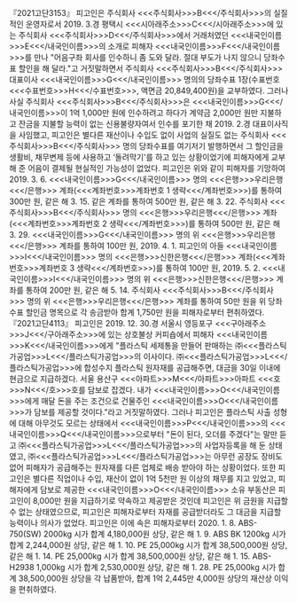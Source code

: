 『2021고단3153』
피고인은 주식회사 <<<주식회사>>>B<<</주식회사>>>의 실질적인 운영자로서 2019. 3.경 평택시 <<<시아래주소>>>C<<</시아래주소>>>에 있는 주식회사 <<<주식회사>>>D<<</주식회사>>>에서 거래처였던 <<<내국인이름>>>E<<</내국인이름>>>의 소개로 피해자 <<<내국인이름>>>F<<</내국인이름>>>를 만나 "어음구좌 회사를 인수하니 좀 도와 달라. 절대 부도가 나지 않으니 당좌수표 할인을 해 달라."고 거짓말하면서 주식회사 <<<주식회사>>>B<<</주식회사>>> 대표이사 <<<내국인이름>>>G<<</내국인이름>>> 명의의 당좌수표 1장(수표번호 <<<수표번호>>>H<<</수표번호>>>, 액면금 20,849,400원)을 교부하였다.
그러나 사실 주식회사 <<<주식회사>>>B<<</주식회사>>>은 <<<내국인이름>>>G<<</내국인이름>>>이 1억 1,000만 원에 인수하려고 하다가 계약금 2,000만 원만 지불하고 잔금을 지불할 능력이 없는 신용불량자여서 인수를 포기한 채 2019. 2.경 대표이사직을 사임했고, 피고인은 별다른 재산이나 수입도 없이 사업의 실질도 없는 주식회사 <<<주식회사>>>B<<</주식회사>>> 명의 당좌수표를 여기저기 발행하면서 그 할인금을 생활비, 채무변제 등에 사용하고 ‘돌려막기'를 하고 있는 상황이었기에 피해자에게 교부해 준 어음이 결제될 현실적인 가능성이 없었다.
피고인은 위와 같이 피해자를 기망하여 2019. 3. 6. <<<내국인이름>>>G<<</내국인이름>>> 명의 <<<은행>>>우리은행<<</은행>>> 계좌(<<<계좌번호>>>계좌번호 1 생략<<</계좌번호>>>)를 통하여 300만 원, 같은 해 3. 15. 같은 계좌를 통하여 500만 원, 같은 해 3. 22. 주식회사 <<<주식회사>>>B<<</주식회사>>> 명의 <<<은행>>>우리은행<<</은행>>> 계좌(<<<계좌번호>>>계좌번호 2 생략<<</계좌번호>>>)를 통하여 500만 원, 같은 해 3. 29. <<<내국인이름>>>G<<</내국인이름>>> 명의 위 <<<은행>>>우리은행<<</은행>>> 계좌를 통하여 100만 원, 2019. 4. 1. 피고인의 아들 <<<내국인이름>>>I<<</내국인이름>>> 명의 <<<은행>>>신한은행<<</은행>>> 계좌(<<<계좌번호>>>계좌번호 3 생략<<</계좌번호>>>)를 통하여 100만 원, 2019. 5. 2. <<<내국인이름>>>I<<</내국인이름>>> 명의 위 <<<은행>>>신한은행<<</은행>>> 계좌를 통하여 200만 원, 같은 해 5. 14. 주식회사 <<<주식회사>>>B<<</주식회사>>> 명의 위 <<<은행>>>우리은행<<</은행>>> 계좌를 통하여 50만 원을 위 당좌수표 할인금 명목으로 각 송금받아 합계 1,750만 원을 피해자로부터 편취하였다.
『2021고단4113』
피고인은 2019. 12. 30.경 서울시 영등포구 <<<구아래주소>>>J<<</구아래주소>>>에 있는 상호불상 커피숍에서 피해자 <<<내국인이름>>>K<<</내국인이름>>>에게 "플라스틱 세제통을 만들어 판매하는 ㈜<<<플라스틱가공업>>>L<<</플라스틱가공업>>>의 이사이다. ㈜<<<플라스틱가공업>>>L<<</플라스틱가공업>>>에 합성수지 플라스틱 원자재를 공급해주면, 대금을 30일 이내에 현금으로 지급하겠다. 서울 용산구 <<<아파트>>>M<<</아파트>>>아파트 <<<호>>>N<<</호>>>호를 담보로 잡겠다. 내가 <<<내국인이름>>>O<<</내국인이름>>>에게 매달 돈을 주는 조건으로 건물주인 <<<내국인이름>>>O<<</내국인이름>>>가 담보를 제공할 것이다."라고 거짓말하였다.
그러나 피고인은 플라스틱 사출 성형에 대해 아무것도 모르는 상태에서 <<<내국인이름>>>P<<</내국인이름>>>의 <<<내국인이름>>>Q<<</내국인이름>>>으로부터 "돈이 된다, 오더를 주겠다"는 말만 듣고 ㈜<<<플라스틱가공업>>>L<<</플라스틱가공업>>>의 사업자등록을 해 둔 상태였고, ㈜<<<플라스틱가공업>>>L<<</플라스틱가공업>>>는 아무런 공장도 장비도 없어 피해자가 공급해주는 원자재를 다른 업체로 배송 받아야 하는 상황이었다. 또한 피고인은 별다른 직업이나 수입, 재산이 없이 1억 5천만 원 이상의 채무를 지고 있었고, 피해자에게 담보로 제공한 <<<내국인이름>>>O<<</내국인이름>>> 소유 부동산은 피고인이 8,000만 원을 지급하기로 약속하고 제공받은 것인데 피고인은 위 금원을 지급할 수 없는 상태였으므로, 피고인은 피해자로부터 자재를 공급받더라도 그 대금을 지급할 능력이나 의사가 없었다.
피고인은 이에 속은 피해자로부터 2020. 1. 8. ABS-750(SW) 2000kg 시가 합계 4,180,000원 상당, 같은 해 1. 9. ABS BK 1200kg 시가 합계 2,244,000원 상당, 같은 해 1. 10. PE 25,000kg 시가 합계 38,500,000원 상당, 같은 해 1. 14. PE 25,000kg 시가 합계 38,500,000원 상당, 같은 해 1. 15. ABS-H2938 1,000kg 시가 합계 2,530,000원 상당, 같은 해 1. 28. PE 25,000kg 시가 합계 38,500,000원 상당을 각 납품받아, 합계 1억 2,445만 4,000원 상당의 재산상 이익을 편취하였다.